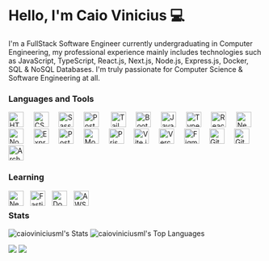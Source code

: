# Hello, I'm Caio Vinicius 💻

I'm a FullStack Software Engineer currently undergraduating in Computer Engineering, my professional experience mainly includes technologies such as JavaScript, TypeScript, React.js, Next.js, Node.js, Express.js, Docker, SQL & NoSQL Databases. I'm truly passionate for Computer Science & Software Engineering at all.

### Languages and Tools

<p align="left">
  <img src="https://cdn.jsdelivr.net/gh/devicons/devicon@latest/icons/html5/html5-plain.svg" width="30" alt="HTML" title="HTML"/>
  &nbsp;&nbsp;&nbsp;
  <img src="https://cdn.jsdelivr.net/gh/devicons/devicon@latest/icons/css3/css3-plain.svg" width="30" alt="CSS" title="CSS"/>
  &nbsp;&nbsp;&nbsp;
  <img src="https://cdn.jsdelivr.net/gh/devicons/devicon@latest/icons/sass/sass-original.svg" width="30" alt="Sass" title="Sass"/>
  &nbsp;&nbsp;&nbsp;
  <img src="https://cdn.jsdelivr.net/gh/devicons/devicon@latest/icons/postcss/postcss-original.svg" width="30" alt="PostCSS" title="PostCSS"/>&nbsp;
  &nbsp;&nbsp;&nbsp;
  <img src="https://cdn.jsdelivr.net/gh/devicons/devicon@latest/icons/tailwindcss/tailwindcss-original.svg" width="30" alt="Tailwind CSS" title="Tailwind CSS"/>
  &nbsp;&nbsp;&nbsp;
  <img src="https://cdn.jsdelivr.net/gh/devicons/devicon@latest/icons/bootstrap/bootstrap-original.svg" width="30" alt="Bootstrap" title="Bootstrap"/>
  &nbsp;&nbsp;&nbsp;
  <img src="https://cdn.jsdelivr.net/gh/devicons/devicon@latest/icons/javascript/javascript-original.svg" width="30" alt="JavaScript" title="JavaScript"/>
  &nbsp;&nbsp;&nbsp;
  <img src="https://cdn.jsdelivr.net/gh/devicons/devicon@latest/icons/typescript/typescript-original.svg" width="30" alt="TypeScript" title="TypeScript"/>
  &nbsp;&nbsp;&nbsp;
  <img src="https://cdn.jsdelivr.net/gh/devicons/devicon@latest/icons/react/react-original.svg" width="30" alt="React" title="React"/>
  &nbsp;&nbsp;&nbsp;
  <img src="https://cdn.jsdelivr.net/gh/devicons/devicon@latest/icons/nextjs/nextjs-original.svg" width="30" alt="Next.js" title="Next.js"/>
  &nbsp;&nbsp;&nbsp;
  <img src="https://cdn.jsdelivr.net/gh/devicons/devicon@latest/icons/nodejs/nodejs-original.svg" width="30" alt="Node.js" title="Node.js"/>
  &nbsp;&nbsp;&nbsp;
  <img src="https://cdn.jsdelivr.net/gh/devicons/devicon@latest/icons/express/express-original.svg" width="30" alt="Express.js" title="Express.js"/>
  &nbsp;&nbsp;&nbsp;
  <img src="https://cdn.jsdelivr.net/gh/devicons/devicon@latest/icons/postgresql/postgresql-original.svg" width="30" alt="PostgreSQL" title="PostgreSQL"/>
  &nbsp;&nbsp;&nbsp;
  <img src="https://cdn.jsdelivr.net/gh/devicons/devicon@latest/icons/mongodb/mongodb-original.svg" width="30" alt="MongoDB" title="MongoDB"/>
  &nbsp;&nbsp;&nbsp;
  <img src="https://cdn.jsdelivr.net/gh/devicons/devicon@latest/icons/prisma/prisma-original.svg" width="30" alt="Prisma" title="Prisma"/>
  &nbsp;&nbsp;&nbsp;
  <img src="https://cdn.jsdelivr.net/gh/devicons/devicon@latest/icons/vitejs/vitejs-original.svg" width="30" alt="Vite.js" title="Vite.js"/>
  &nbsp;&nbsp;&nbsp;
  <img src="https://cdn.jsdelivr.net/gh/devicons/devicon@latest/icons/vercel/vercel-original.svg" width="30" alt="Vercel" title="Vercel"/>
  &nbsp;&nbsp;&nbsp;
  <img src="https://cdn.jsdelivr.net/gh/devicons/devicon@latest/icons/figma/figma-original.svg" width="30" alt="Figma" title="Figma"/>
  &nbsp;&nbsp;&nbsp;
  <img src="https://cdn.jsdelivr.net/gh/devicons/devicon@latest/icons/git/git-original.svg" width="30" alt="Git" title="Git"/>
  &nbsp;&nbsp;&nbsp;
  <img src="https://cdn.jsdelivr.net/gh/devicons/devicon@latest/icons/github/github-original.svg" width="30" alt="GitHub" title="GitHub"/>
  &nbsp;&nbsp;&nbsp;
  <img src="https://cdn.jsdelivr.net/gh/devicons/devicon@latest/icons/archlinux/archlinux-original.svg" width="30" alt="Arch Linux" title="Arch Linux"/>
</p>

### Learning
<p align="left">
  <img align="left" alt="Nest.js" title="Nest.js" width="30px" style="padding-right:10px;" src="https://cdn.jsdelivr.net/gh/devicons/devicon@latest/icons/nestjs/nestjs-original.svg" />  
  &nbsp;&nbsp;&nbsp;  
  <img align="left" alt="Fastify" title="Fastify" width="30px" style="padding-right:10px;" src="https://cdn.jsdelivr.net/gh/devicons/devicon@latest/icons/fastify/fastify-plain.svg" />
  &nbsp;&nbsp;&nbsp;          
  <img align="left" alt="Docker" title="Docker" width="30px" style="padding-right:10px;" src="https://cdn.jsdelivr.net/gh/devicons/devicon@latest/icons/docker/docker-plain-wordmark.svg" />
  &nbsp;&nbsp;&nbsp;
  <img align="left" alt="AWS" title="Amazon Web Services" width="30px" style="padding-right:10px;" src="https://cdn.jsdelivr.net/gh/devicons/devicon@latest/icons/amazonwebservices/amazonwebservices-original-wordmark.svg" />
  &nbsp;&nbsp;&nbsp;      
</p>

### Stats
![caioviniciusml's Stats](https://github-readme-stats.vercel.app/api?username=caioviniciusml&theme=nightowl&show_icons=true&include_all_commits=true&hide_border=true&count_private=true)
![caioviniciusml's Top Languages](https://github-readme-stats.vercel.app/api/top-langs/?username=caioviniciusml&theme=nightowl&show_icons=true&hide_border=true&layout=compact)
<br />

<a href="mailto:devcaioviniciusml@gmail.com"><img src="https://img.shields.io/badge/Gmail-D14836?style=for-the-badge&logo=gmail&logoColor=white"></a>
<a href="https://www.linkedin.com/in/caioviniciusml/" target="_blank"><img src="https://img.shields.io/badge/LinkedIn-0077B5?style=for-the-badge&logo=linkedin&logoColor=white" target="_blank"></a> 

